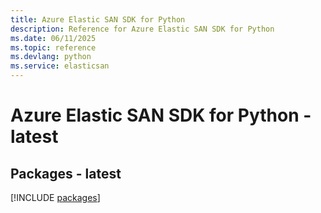 ```yaml
---
title: Azure Elastic SAN SDK for Python
description: Reference for Azure Elastic SAN SDK for Python
ms.date: 06/11/2025
ms.topic: reference
ms.devlang: python
ms.service: elasticsan
---
```

# Azure Elastic SAN SDK for Python - latest
## Packages - latest
[!INCLUDE [packages](elastic-san-index.md)]